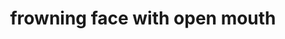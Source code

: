 ---
layout: smileys&emotion
title: frowning face with open mouth
emoji: frowning_face_with_open_mouth
permalink: 😦.html
---
